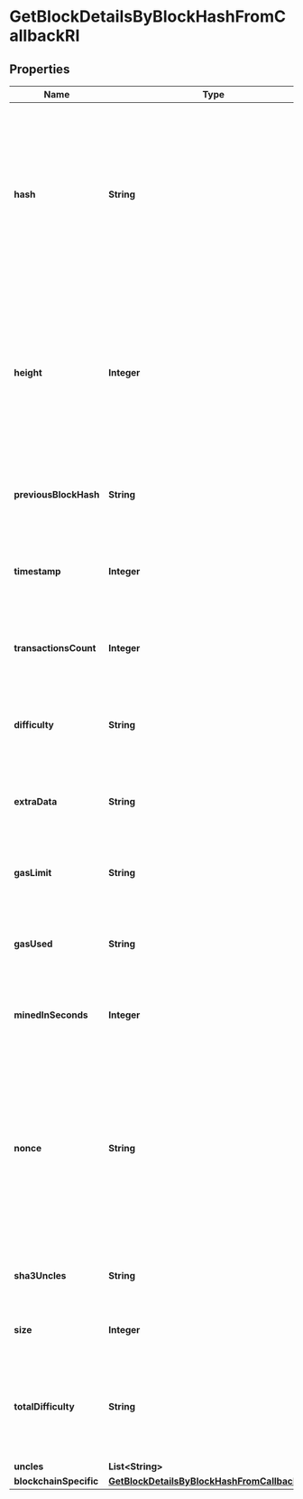 

# GetBlockDetailsByBlockHashFromCallbackRI


## Properties

| Name | Type | Description | Notes |
|------------ | ------------- | ------------- | -------------|
|**hash** | **String** | Represents the hash of the block, which is its unique identifier. It represents a cryptographic digital fingerprint made by hashing the block header twice through the SHA256 algorithm. |  |
|**height** | **Integer** | Represents the number of blocks in the blockchain preceding this specific block. Block numbers have no gaps. A blockchain usually starts with block 0 called the \&quot;Genesis block\&quot;. |  |
|**previousBlockHash** | **String** | Represents the hash of the previous block, also known as the parent block. |  |
|**timestamp** | **Integer** | Defines the exact date/time when this block was mined in Unix Timestamp. |  |
|**transactionsCount** | **Integer** | Represents the total number of all transactions as part of this block. |  |
|**difficulty** | **String** | Represents a mathematical value of how hard it is to find a valid hash for this block. |  |
|**extraData** | **String** | Represents any data that can be included by the miner in the block. |  |
|**gasLimit** | **String** | Represents the amount of gas used by this specific transaction alone. |  |
|**gasUsed** | **String** | Represents the exact unit of gas that was used for the transaction. |  |
|**minedInSeconds** | **Integer** | Specifies the amount of time required for the block to be mined in seconds. |  |
|**nonce** | **String** | Represents the sequential running number for an address, starting from 0 for the first transaction. E.g., if the nonce of a transaction is 10, it would be the 11th transaction sent from the sender&#39;s address. |  |
|**sha3Uncles** | **String** | Defines the combined hash of all uncles for a given parent. |  |
|**size** | **Integer** | Represents the total size of the block in Bytes. |  |
|**totalDifficulty** | **String** | Defines the total difficulty of the chain until this block, i.e. how difficult it is for a specific miner to mine a new block. |  |
|**uncles** | **List&lt;String&gt;** |  |  |
|**blockchainSpecific** | [**GetBlockDetailsByBlockHashFromCallbackRIBS**](GetBlockDetailsByBlockHashFromCallbackRIBS.md) |  |  |



